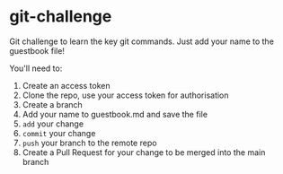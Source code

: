 # git-challenge

Git challenge to learn the key git commands. Just add your name to the guestbook file!

You'll need to:

1) Create an access token
2) Clone the repo, use your access token for authorisation
3) Create a branch
4) Add your name to guestbook.md and save the file
5) `add` your change
6) `commit` your change
7) `push` your branch to the remote repo
8) Create a Pull Request for your change to be merged into the main branch